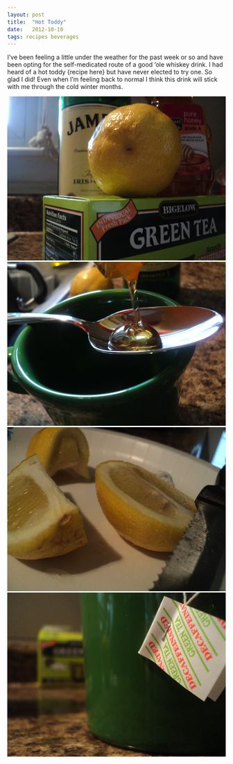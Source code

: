 ```yaml
---
layout: post
title:  "Hot Toddy"
date:   2012-10-10
tags: recipes beverages
---
```

I’ve been feeling a little under the weather for the past week or so and have been opting for the self-medicated route of a good ‘ole whiskey drink. I had heard of a hot toddy {recipe here} but have never elected to try one. So glad I did! Even when I’m feeling back to normal I think this drink will stick with me through the cold winter months.

![hot toddy ingredients photo](/assets/toddy-ingredients.jpg)
![honey photo](/assets/honey.jpg)
![lemons photo](/assets/lemons.jpg)
![tea photo](/assets/tea.jpg)

